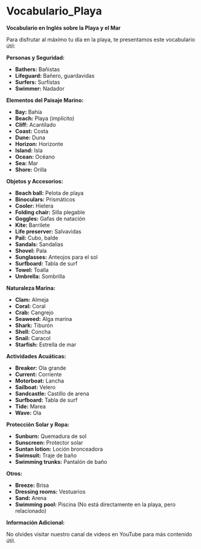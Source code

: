 # Vocabulario_Playa



**Vocabulario en Inglés sobre la Playa y el Mar**

Para disfrutar al máximo tu día en la playa, te presentamos este vocabulario útil:

**Personas y Seguridad:**

*   **Bathers:** Bañistas
*   **Lifeguard:** Bañero, guardavidas
*   **Surfers:** Surfistas
*   **Swimmer:** Nadador

**Elementos del Paisaje Marino:**

*   **Bay:** Bahía
*   **Beach:** Playa (implícito)
*   **Cliff:** Acantilado
*   **Coast:** Costa
*   **Dune:** Duna
*   **Horizon:** Horizonte
*   **Island:** Isla
*   **Ocean:** Océano
*   **Sea:** Mar
*   **Shore:** Orilla

**Objetos y Accesorios:**

*   **Beach ball:** Pelota de playa
*   **Binoculars:** Prismáticos
*   **Cooler:** Hielera
*   **Folding chair:** Silla plegable
*   **Goggles:** Gafas de natación
*   **Kite:** Barrilete
*   **Life preserver:** Salvavidas
*   **Pail:** Cubo, balde
*   **Sandals:** Sandalias
*   **Shovel:** Pala
*   **Sunglasses:** Anteojos para el sol
*   **Surfboard:** Tabla de surf
*   **Towel:** Toalla
*   **Umbrella:** Sombrilla

**Naturaleza Marina:**

*   **Clam:** Almeja
*   **Coral:** Coral
*   **Crab:** Cangrejo
*   **Seaweed:** Alga marina
*   **Shark:** Tiburón
*   **Shell:** Concha
*   **Snail:** Caracol
*   **Starfish:** Estrella de mar

**Actividades Acuáticas:**

*   **Breaker:** Ola grande
*   **Current:** Corriente
*   **Motorboat:** Lancha
*   **Sailboat:** Velero
*   **Sandcastle:** Castillo de arena
*   **Surfboard:** Tabla de surf
*   **Tide:** Marea
*   **Wave:** Ola

**Protección Solar y Ropa:**

*   **Sunburn:** Quemadura de sol
*   **Sunscreen:** Protector solar
*   **Suntan lotion:** Loción bronceadora
*   **Swimsuit:** Traje de baño
*   **Swimming trunks:** Pantalón de baño

**Otros:**

*   **Breeze:** Brisa
*   **Dressing rooms:** Vestuarios
*   **Sand:** Arena
*   **Swimming pool:** Piscina (No está directamente en la playa, pero relacionado)

**Información Adicional:**

No olvides visitar nuestro canal de videos en YouTube para más contenido útil.

